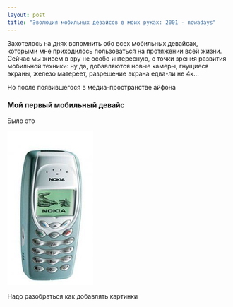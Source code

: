 ```yaml
---
layout: post
title: "Эволюция мобильных девайсов в моих руках: 2001 - nowadays"
---
```


Захотелось на днях вспомнить обо всех мобильных девайсах, которыми мне приходилось
пользоваться на протяжении всей жизни. Сейчас мы живем в эру не особо интересную, 
с точки зрения развития мобильной техники: ну да, добавляются новые камеры, гнущиеся экраны, железо матереет, разрешение экрана едва-ли не 4к... 

Но после появившегося в медиа-пространстве айфона

<h3> Мой первый мобильный девайс </h3>

Было это 

![3410](/pics/3410.jpg)

Надо разобраться как добавлять картинки

